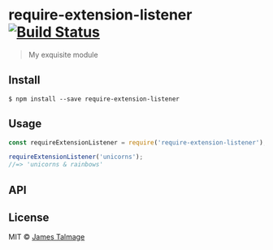 # require-extension-listener [![Build Status](https://travis-ci.org/jamestalmage/require-extension-listener.svg?branch=master)](https://travis-ci.org/jamestalmage/require-extension-listener)

> My exquisite module


## Install

```
$ npm install --save require-extension-listener
```


## Usage

```js
const requireExtensionListener = require('require-extension-listener');

requireExtensionListener('unicorns');
//=> 'unicorns & rainbows'
```


## API



## License

MIT © [James Talmage](http://github.com/jamestalmage)
